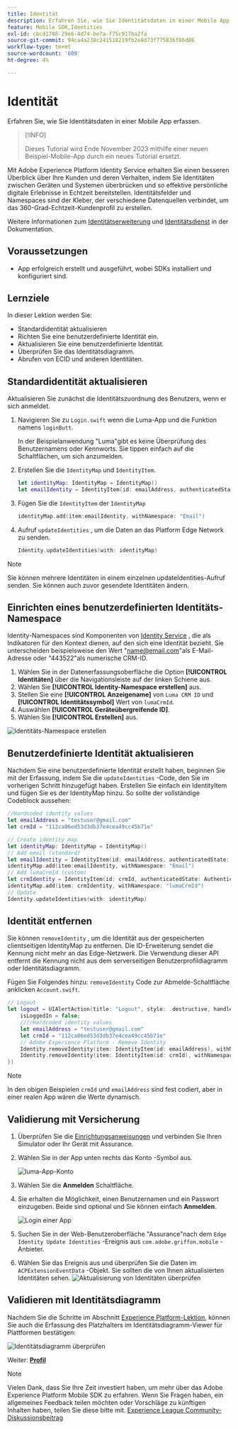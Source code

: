 ```yaml
---
title: Identität
description: Erfahren Sie, wie Sie Identitätsdaten in einer Mobile App erfassen.
feature: Mobile SDK,Identities
exl-id: cbcd1708-29e6-4d74-be7a-f75c917ba2fa
source-git-commit: 94ca4a238c241518219fb2e8d73f775836f86d86
workflow-type: tm+mt
source-wordcount: '609'
ht-degree: 4%

---
```


# Identität

Erfahren Sie, wie Sie Identitätsdaten in einer Mobile App erfassen.

>[!INFO]
>
> Dieses Tutorial wird Ende November 2023 mithilfe einer neuen Beispiel-Mobile-App durch ein neues Tutorial ersetzt.

Mit Adobe Experience Platform Identity Service erhalten Sie einen besseren Überblick über Ihre Kunden und deren Verhalten, indem Sie Identitäten zwischen Geräten und Systemen überbrücken und so effektive persönliche digitale Erlebnisse in Echtzeit bereitstellen. Identitätsfelder und Namespaces sind der Kleber, der verschiedene Datenquellen verbindet, um das 360-Grad-Echtzeit-Kundenprofil zu erstellen.

Weitere Informationen zum [Identitätserweiterung](https://developer.adobe.com/client-sdks/documentation/identity-for-edge-network/) und [Identitätsdienst](https://experienceleague.adobe.com/docs/experience-platform/identity/home.html?lang=de) in der Dokumentation.

## Voraussetzungen

* App erfolgreich erstellt und ausgeführt, wobei SDKs installiert und konfiguriert sind.

## Lernziele

In dieser Lektion werden Sie:

* Standardidentität aktualisieren
* Richten Sie eine benutzerdefinierte Identität ein.
* Aktualisieren Sie eine benutzerdefinierte Identität.
* Überprüfen Sie das Identitätsdiagramm.
* Abrufen von ECID und anderen Identitäten.

## Standardidentität aktualisieren

Aktualisieren Sie zunächst die Identitätszuordnung des Benutzers, wenn er sich anmeldet.

1. Navigieren Sie zu `Login.swift` wenn die Luma-App und die Funktion namens `loginButt`.

   In der Beispielanwendung &quot;Luma&quot;gibt es keine Überprüfung des Benutzernamens oder Kennworts. Sie tippen einfach auf die Schaltflächen, um sich anzumelden.

1. Erstellen Sie die `IdentityMap` und `IdentityItem`.

   ```swift
   let identityMap: IdentityMap = IdentityMap()
   let emailIdentity = IdentityItem(id: emailAddress, authenticatedState: AuthenticatedState.authenticated)
   ```

1. Fügen Sie die `IdentityItem` der `IdentityMap`

   ```swift
   identityMap.add(item:emailIdentity, withNamespace: "Email")
   ```

1. Aufruf `updateIdentities` , um die Daten an das Platform Edge Network zu senden.

   ```swift
   Identity.updateIdentities(with: identityMap)
   ```

>[!NOTE]
>
>Sie können mehrere Identitäten in einem einzelnen updateIdentities-Aufruf senden. Sie können auch zuvor gesendete Identitäten ändern.


## Einrichten eines benutzerdefinierten Identitäts-Namespace

Identity-Namespaces sind Komponenten von [Identity Service](https://experienceleague.adobe.com/docs/experience-platform/identity/home.html?lang=de) , die als Indikatoren für den Kontext dienen, auf den sich eine Identität bezieht. Sie unterscheiden beispielsweise den Wert &quot;name@email.com&quot;als E-Mail-Adresse oder &quot;443522&quot;als numerische CRM-ID.

1. Wählen Sie in der Datenerfassungsoberfläche die Option **[!UICONTROL Identitäten]** über die Navigationsleiste auf der linken Schiene aus.
1. Wählen Sie **[!UICONTROL Identity-Namespace erstellen]** aus.
1. Stellen Sie eine **[!UICONTROL Anzeigename]** von `Luma CRM ID` und **[!UICONTROL Identitätssymbol]** Wert von `lumaCrmId`.
1. Auswählen **[!UICONTROL Geräteübergreifende ID]**.
1. Wählen Sie **[!UICONTROL Erstellen]** aus.

![Identitäts-Namespace erstellen](assets/mobile-identity-create.png)

## Benutzerdefinierte Identität aktualisieren

Nachdem Sie eine benutzerdefinierte Identität erstellt haben, beginnen Sie mit der Erfassung, indem Sie die `updateIdentities` -Code, den Sie im vorherigen Schritt hinzugefügt haben. Erstellen Sie einfach ein IdentityItem und fügen Sie es der IdentityMap hinzu. So sollte der vollständige Codeblock aussehen:

```swift
//Hardcoded identity values
let emailAddress = "testuser@gmail.com"
let crmId = "112ca06ed53d3db37e4cea49cc45b71e"

// Create identity map
let identityMap: IdentityMap = IdentityMap()
// Add email (standard)
let emailIdentity = IdentityItem(id: emailAddress, authenticatedState: AuthenticatedState.authenticated)
identityMap.add(item:emailIdentity, withNamespace: "Email")
// Add lumaCrmId (custom)
let crmIdentity = IdentityItem(id: crmId, authenticatedState: AuthenticatedState.authenticated)
identityMap.add(item: crmIdentity, withNamespace: "lumaCrmId")
// Update
Identity.updateIdentities(with: identityMap)
```

## Identität entfernen

Sie können `removeIdentity` , um die Identität aus der gespeicherten clientseitigen IdentityMap zu entfernen. Die ID-Erweiterung sendet die Kennung nicht mehr an das Edge-Netzwerk. Die Verwendung dieser API entfernt die Kennung nicht aus dem serverseitigen Benutzerprofildiagramm oder Identitätsdiagramm.

Fügen Sie Folgendes hinzu: `removeIdentity` Code zur Abmelde-Schaltfläche anklicken `Account.swift`.

```swift
// Logout
let logout = UIAlertAction(title: "Logout", style: .destructive, handler: { (action) -> Void in
    isLoggedIn = false;
    ////Hardcoded identity values
    let emailAddress = "testuser@gmail.com"
    let crmId = "112ca06ed53d3db37e4cea49cc45b71e"
    // Adobe Experience Platform - Remove Identity
    Identity.removeIdentity(item: IdentityItem(id: emailAddress), withNamespace: "Email")
    Identity.removeIdentity(item: IdentityItem(id: crmId), withNamespace: "lumaCrmId")
})
```

>[!NOTE]
>In den obigen Beispielen `crmId` und `emailAddress` sind fest codiert, aber in einer realen App wären die Werte dynamisch.

## Validierung mit Versicherung

1. Überprüfen Sie die [Einrichtungsanweisungen](assurance.md) und verbinden Sie Ihren Simulator oder Ihr Gerät mit Assurance.
1. Wählen Sie in der App unten rechts das Konto -Symbol aus.

   ![luma-App-Konto](assets/mobile-identity-login.png)
1. Wählen Sie die **Anmelden** Schaltfläche.
1. Sie erhalten die Möglichkeit, einen Benutzernamen und ein Passwort einzugeben. Beide sind optional und Sie können einfach **Anmelden**.

   ![Login einer App](assets/mobile-identity-login-final.png)
1. Suchen Sie in der Web-Benutzeroberfläche &quot;Assurance&quot;nach dem `Edge Identity Update Identities` -Ereignis aus `com.adobe.griffon.mobile` -Anbieter.
1. Wählen Sie das Ereignis aus und überprüfen Sie die Daten im `ACPExtensionEventData` -Objekt. Sie sollten die von Ihnen aktualisierten Identitäten sehen.
   ![Aktualisierung von Identitäten überprüfen](assets/mobile-identity-validate-assurance.png)

## Validieren mit Identitätsdiagramm

Nachdem Sie die Schritte im Abschnitt [Experience Platform-Lektion](platform.md), können Sie auch die Erfassung des Platzhalters im Identitätsdiagramm-Viewer für Plattformen bestätigen:

![Identitätsdiagramm überprüfen](assets/mobile-identity-validate.png)


Weiter: **[Profil](profile.md)**

>[!NOTE]
>
>Vielen Dank, dass Sie Ihre Zeit investiert haben, um mehr über das Adobe Experience Platform Mobile SDK zu erfahren. Wenn Sie Fragen haben, ein allgemeines Feedback teilen möchten oder Vorschläge zu künftigen Inhalten haben, teilen Sie diese bitte mit. [Experience League Community-Diskussionsbeitrag](https://experienceleaguecommunities.adobe.com/t5/adobe-experience-platform-launch/tutorial-discussion-implement-adobe-experience-cloud-in-mobile/td-p/443796)